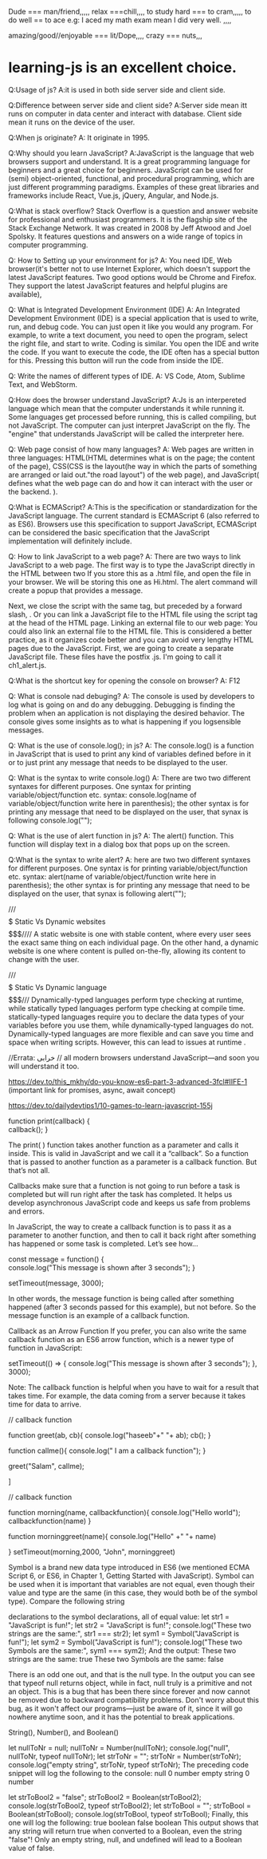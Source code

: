 Dude === man/friend,,,,,
relax ===chill,,,,
to study hard === to cram,,,,,
to do well == to ace e.g: I aced my math exam mean I did very well.  ,,,,

amazing/good//enjoyable === lit/Dope,,,,
crazy === nuts,,,
# learning-js is an excellent choice.

Q:Usage of js?
A:it is used in both side server side and client side.

Q:Difference between server side and client side?
A:Server side mean itt runs on computer in data center and interact with database.
Client side mean it runs on the device of the user.

Q:When js originate?
A: It originate in 1995.

Q:Why should you learn JavaScript?
A:JavaScript is the language that web browsers support and understand. It is a great programming language for beginners and a great choice for beginners. JavaScript can be used for (semi) object-oriented, functional, and procedural programming, which are just different programming paradigms.  Examples of these great libraries and frameworks include React, Vue.js, jQuery, Angular, and Node.js.

Q:What is stack overflow?
Stack Overflow is a question and answer website for professional and enthusiast programmers. It is the flagship site of the Stack Exchange Network. It was created in 2008 by Jeff Atwood and Joel Spolsky. It features questions and answers on a wide range of topics in computer programming.

Q: How to Setting up your environment for js?
A: You need IDE, Web browser(it's better not to use Internet Explorer, which doesn't support the latest JavaScript features. Two good options would be Chrome and Firefox. They support the latest JavaScript features and helpful plugins are available),

Q: What is Integrated Development Environment (IDE)
A: An Integrated Development Environment (IDE) is a special application that is used to write, run, and debug code. You can just open it like you would any program. For example, to write a text document, you need to open the program, select the right file, and start to write. Coding is similar. You open the IDE and write the code. If you want to execute the code, the IDE often has a special button for this. Pressing this button will run the code from inside the IDE.

Q: Write the names of different types of IDE.
A: VS Code, Atom, Sublime Text, and WebStorm.

Q:How does the browser understand JavaScript?
A:Js is an interpereted language which mean that the computer understands it while running it. Some languages get processed before running, this is called compiling, but not JavaScript. The computer can just interpret JavaScript on the fly. The "engine" that understands JavaScript will be called the interpreter here.

Q: Web page consist of how many languages?
A: Web pages are written in three languages: HTML(HTML determines what is on the page; the content of the page), CSS(CSS is the layout(he way in which the parts of something are arranged or laid out."the road layout") of the web page), and JavaScript( defines what the web page can do and how it can interact with the user or the backend. ).

Q:What is ECMAScript?
A:This is the specification or standardization for the JavaScript language. The current standard is ECMAScript 6 (also referred to as ES6). Browsers use this specification to support JavaScript, ECMAScript can be considered the basic specification that the JavaScript implementation will definitely include.


Q: How to link JavaScript to a web page?
A: There are two ways to link JavaScript to a web page. The first way is to type the JavaScript directly in the HTML between two <script> tags. In HTML, the first tag is <script>, is to declare that the following script will be executed. Then we have the content that should be inside this element.
<html>
 <script type="text/javascript">
 alert("Hi there!");
 </script>
</html>
If you store this as a .html file, and open the file in your browser. We will be storing this one as Hi.html.
The alert command will create a popup that provides a message. 

Next, we close the script with the same tag, but preceded by a forward slash, </script>. Or you can link a JavaScript file to the HTML file using the script tag at the head of the HTML page. Linking an external file to our web page: You could also link an external file to the HTML file. This is considered a better
practice, as it organizes code better and you can avoid very lengthy HTML pages due to the JavaScript. First, we are going to create a separate JavaScript file. These files have the postfix .js. I'm going to call it ch1_alert.js.

 <script type="text/javascript" src="ch1_alert.js">     </script>

Q:What is the shortcut key for opening the console on browser?
A: F12

Q: What is console nad debuging?
A: The console is used by developers to log what is going on and do any debugging. Debugging is finding the problem when an application is not displaying the desired
behavior. The console gives some insights as to what is happening if you logsensible messages.

Q: What is the use of console.log(); in js?
A: The console.log() is a function in JavaScript that is used to print any kind of variables defined before in it or to just print any message that needs to be displayed to the user.
 
 Q: What is the syntax to write console.log()
 A: There are two two different syntaxes for different purposes. One syntax for printing variable/object/function etc. syntax: console.log(name of variable/object/function write here in parenthesis); 
 the other syntax is for printing any message that need to be displayed on the user, that synax is following
console.log("");



Q: What is the use of alert function in js?
A: The alert() function. This function will display text in a dialog box that pops up on the screen.

Q:What is the syntax to write alert?
A: here are two two different syntaxes for different purposes. One syntax is for printing variable/object/function etc. syntax: alert(name of variable/object/function write here in parenthesis); 
 the other syntax is for printing any message that need to be displayed on the user, that synax is following
alert("");

///$$$$$$$$$$$$$$$$$$$$$         Static Vs Dynamic websites      $$$$$$$$$$$$$$$$$$$$$$$////
A static website is one with stable content, where every user sees the exact same thing on each individual page.
On the other hand, a dynamic website is one where content is pulled on-the-fly, allowing its content to change with the user.

///$$$$$$$$$$$$$$$$$$$$$         Static Vs Dynamic language      $$$$$$$$$$$$$$$$$$$$$$$///
 Dynamically-typed languages perform type checking at runtime, while statically typed languages perform type checking at compile time.
 statically-typed languages require you to declare the data types of your variables before you use them, while dynamically-typed languages do not.
 Dynamically-typed languages are more flexible and can save you time and space when writing scripts. However, this can lead to issues at runtime .
 
 
 
 
 
 
 
 //Errata:  خرابی
 // all modern browsers understand JavaScript—and soon you will understand it too.




https://dev.to/this_mkhy/do-you-know-es6-part-3-advanced-3fcl#IIFE-1   (important link for promises, async, await concept)









https://dev.to/dailydevtips1/10-games-to-learn-javascript-155j
















function print(callback) {  
    callback();
}

The print( ) function takes another function as a parameter and calls it inside. This is valid in JavaScript and we call it a “callback”. So a function that is passed to another function as a parameter is a callback function. But that’s not all.


Callbacks make sure that a function is not going to run before a task is completed but will run right after the task has completed. It helps us develop asynchronous JavaScript code and keeps us safe from problems and errors.

In JavaScript, the way to create a callback function is to pass it as a parameter to another function, and then to call it back right after something has happened or some task is completed. Let’s see how…


const message = function() {  
    console.log("This message is shown after 3 seconds");
}
 
setTimeout(message, 3000);



In other words, the message function is being called after something happened (after 3 seconds passed for this example), but not before. So the message function is an example of a callback function.


Callback as an Arrow Function
If you prefer, you can also write the same callback function as an ES6 arrow function, which is a newer type of function in JavaScript:

setTimeout(() => { 
    console.log("This message is shown after 3 seconds");
}, 3000);


Note: The callback function is helpful when you have to wait for a result that takes time. For example, the data coming from a server because it takes time for data to arrive.


// callback function

function greet(ab, cb){
       console.log("haseeb"+" "+ ab);
       cb();
}

function callme(){
       console.log(" I am a callback function");
}

greet("Salam", callme);

]





// callback function

function morning(name, callbackfunction){
       console.log("Hello world");
       callbackfunction(name)
}

function morninggreet(name){
       console.log("Hello" +" "+ name)

}
setTimeout(morning,2000, "John", morninggreet)







Symbol is a brand new data type introduced in ES6 (we mentioned ECMA Script 6,
or ES6, in Chapter 1, Getting Started with JavaScript). Symbol can be used when it is
important that variables are not equal, even though their value and type are the same
(in this case, they would both be of the symbol type). Compare the following string

declarations to the symbol declarations, all of equal value:
let str1 = "JavaScript is fun!";
let str2 = "JavaScript is fun!";
console.log("These two strings are the same:", str1 === str2);
let sym1 = Symbol("JavaScript is fun!");
let sym2 = Symbol("JavaScript is fun!");
console.log("These two Symbols are the same:", sym1 === sym2);
And the output:
These two strings are the same: true
These two Symbols are the same: false




There is an odd one out, and that is the null type. In the output you can see that
typeof null returns object, while in fact, null truly is a primitive and not an object.
This is a bug that has been there since forever and now cannot be removed due to
backward compatibility problems. Don't worry about this bug, as it won't affect our
programs—just be aware of it, since it will go nowhere anytime soon, and it has the
potential to break applications.




String(), Number(), and Boolean()

let nullToNr = null;
nullToNr = Number(nullToNr);
console.log("null", nullToNr, typeof nullToNr);
let strToNr = "";
strToNr = Number(strToNr);
console.log("empty string", strToNr, typeof strToNr);
The preceding code snippet will log the following to the console:
null 0 number
empty string 0 number



let strToBool2 = "false";
strToBool2 = Boolean(strToBool2);
console.log(strToBool2, typeof strToBool2);
let strToBool = "";
strToBool = Boolean(strToBool);
console.log(strToBool, typeof strToBool);
Finally, this one will log the following:
true boolean
false boolean
This output shows that any string will return true when converted to a Boolean,
even the string "false"! Only an empty string, null, and undefined will lead to a
Boolean value of false.

